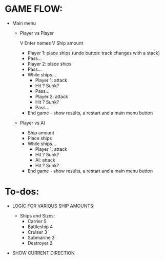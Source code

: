# GAME FLOW:

- Main menu

  - Player vs Player

    V Enter names
    V Ship amount

    - Player 1: place ships (undo button: track changes with a stack)
    - Pass...
    - Player 2: place ships
    - Pass...
    - While ships...
      - Player 1: attack
      - Hit ? Sunk?
      - Pass...
      - Player 2: attack
      - Hit ? Sunk?
      - Pass...
    - End game - show results, a restart and a main menu button

  - Player vs AI
    - Ship amount
    - Place ships
    - While ships...
      - Player 1: attack
      - Hit ? Sunk?
      - AI: attack
      - Hit ? Sunk?
    - End game - show results, a restart and a main menu button

# To-dos:

- LOGIC FOR VARIOUS SHIP AMOUNTS:

  - Ships and Sizes:
    - Carrier 5
    - Battleship 4
    - Cruiser 3
    - Submarine 3
    - Destroyer 2

- SHOW CURRENT DIRECTION
